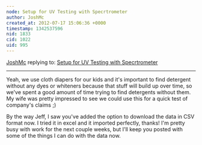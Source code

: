 ```yaml
---
node: Setup for UV Testing with Specrtrometer
author: JoshMc
created_at: 2012-07-17 15:06:36 +0000
timestamp: 1342537596
nid: 1833
cid: 1022
uid: 995
---
```




[JoshMc](../profile/JoshMc) replying to: [Setup for UV Testing with Specrtrometer](../notes/joshmc/4-28-2012/setup-uv-testing-specrtrometer)

----
Yeah, we use cloth diapers for our kids and it's important to find detergent without any dyes or whiteners because that stuff will build up over time, so we've spent a good amount of time trying to find detergents without them.  My wife was pretty impressed to see we could use this for a quick test of company's claims ;)

By the way Jeff, I saw you've added the option to download the data in CSV format now.  I tried it in excel and it imported perfectly, thanks!  I'm pretty busy with work for the next couple weeks, but I'll keep you posted with some of the things I can do with the data now.
